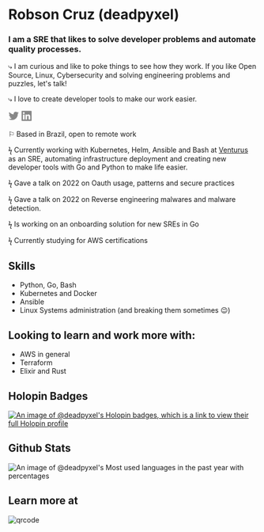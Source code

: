 # Robson Cruz (deadpyxel)

### I am a SRE that likes to solve developer problems and automate quality processes.

⤷ I am curious and like to poke things to see how they work. If you like Open Source, Linux, Cybersecurity and solving engineering problems and puzzles, let's talk!

⤷ I love to create developer tools to make our work easier.

 <a aligh="left" href="https://twitter.com/_robsoncruz" target="_blank" rel="noreferrer noopener"><img src="https://raw.githubusercontent.com/0xShapeShifter/dev-story/master/public/images/socials/twitter.svg" alt="Twitter" width="22" height="22" /></a> <a aligh="left" href="https://www.linkedin.com/in/robson-cruz-000" target="_blank" rel="noreferrer noopener"><img src="https://raw.githubusercontent.com/0xShapeShifter/dev-story/master/public/images/socials/linkedin.svg" alt="LinkedIn" width="22" height="22" /></a>  

⚐ Based in Brazil, open to remote work

ϟ Currently working with Kubernetes, Helm, Ansible and Bash at [Venturus](https://www.venturus.org.br/) as an SRE, automating infrastructure deployment and creating new developer tools with Go and Python to make life easier.

ϟ Gave a talk on 2022 on Oauth usage, patterns and secure practices

ϟ Gave a talk on 2022 on Reverse engineering malwares and malware detection.

ϟ Is working on an onboarding solution for new SREs in Go

ϟ Currently studying for AWS certifications

 ## Skills

- Python, Go, Bash
- Kubernetes and Docker
- Ansible
- Linux Systems administration (and breaking them sometimes 😉)

## Looking to learn and work more with:

- AWS in general
- Terraform
- Elixir and Rust

## Holopin Badges

[![An image of @deadpyxel's Holopin badges, which is a link to view their full Holopin profile](https://holopin.me/deadpyxel)](https://holopin.io/@deadpyxel)

## Github Stats

![An image of @deadpyxel's Most used languages in the past year with percentages](https://api.githubtrends.io/user/svg/deadpyxel/langs?time_range=one_year&include_private=True&compact=True&theme=dark)

## Learn more at

![qrcode](https://github.com/user-attachments/assets/0fa99ed2-fb56-41a9-83ab-775f86725276)
